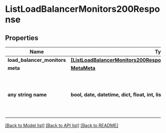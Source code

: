 # ListLoadBalancerMonitors200Response


## Properties
Name | Type | Description | Notes
------------ | ------------- | ------------- | -------------
**load_balancer_monitors** | [**[ListLoadBalancerMonitors200ResponseAllOfLoadBalancerMonitorsInner]**](ListLoadBalancerMonitors200ResponseAllOfLoadBalancerMonitorsInner.md) |  | [optional] 
**meta** | [**MetaMeta**](MetaMeta.md) |  | [optional] 
**any string name** | **bool, date, datetime, dict, float, int, list, str, none_type** | any string name can be used but the value must be the correct type | [optional]

[[Back to Model list]](../README.md#documentation-for-models) [[Back to API list]](../README.md#documentation-for-api-endpoints) [[Back to README]](../README.md)



